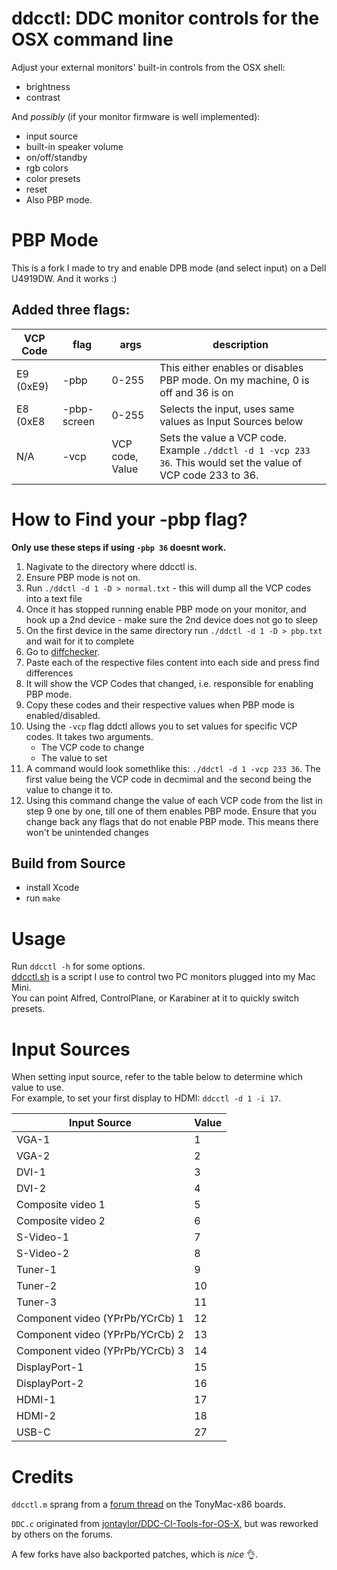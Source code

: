 # ddcctl: DDC monitor controls for the OSX command line

Adjust your external monitors' built-in controls from the OSX shell:

- brightness
- contrast

And _possibly_ (if your monitor firmware is well implemented):

- input source
- built-in speaker volume
- on/off/standby
- rgb colors
- color presets
- reset
- Also PBP mode.

# PBP Mode

This is a fork I made to try and enable DPB mode (and select input) on a Dell U4919DW.
And it works :)

## Added three flags:

| VCP Code  | flag        | args            | description                                                                                                    |
| --------- | ----------- | --------------- | -------------------------------------------------------------------------------------------------------------- |
| E9 (0xE9) | -pbp        | 0-255           | This either enables or disables PBP mode. On my machine, 0 is off and 36 is on                                 |
| E8 (0xE8  | -pbp-screen | 0-255           | Selects the input, uses same values as Input Sources below                                                     |
| N/A       | -vcp        | VCP code, Value | Sets the value a VCP code. Example `./ddctl -d 1 -vcp 233 36`. This would set the value of VCP code 233 to 36. |

# How to Find your -pbp flag?

**Only use these steps if using `-pbp 36` doesnt work.**

1. Nagivate to the directory where ddcctl is.
2. Ensure PBP mode is not on.
3. Run `./ddctl -d 1 -D > normal.txt` - this will dump all the VCP codes into a text file
4. Once it has stopped running enable PBP mode on your monitor, and hook up a 2nd device - make sure the 2nd device does not go to sleep
5. On the first device in the same directory run `./ddctl -d 1 -D > pbp.txt` and wait for it to complete
6. Go to [diffchecker](https://www.diffchecker.com/).
7. Paste each of the respective files content into each side and press find differences
8. It will show the VCP Codes that changed, i.e. responsible for enabling PBP mode.
9. Copy these codes and their respective values when PBP mode is enabled/disabled.
10. Using the `-vcp` flag ddctl allows you to set values for specific VCP codes. It takes two arguments.
    - The VCP code to change
    - The value to set
11. A command would look somethlike this: `./ddctl -d 1 -vcp 233 36`. The first value being the VCP code in decmimal and the second being the value to change it to.
12. Using this command change the value of each VCP code from the list in step 9 one by one, till one of them enables PBP mode. Ensure that you change back any flags that do not enable PBP mode. This means there won't be unintended changes

## Build from Source

- install Xcode
- run `make`

# Usage

Run `ddcctl -h` for some options.  
[ddcctl.sh](/scripts/ddcctl.sh) is a script I use to control two PC monitors plugged into my Mac Mini.  
You can point Alfred, ControlPlane, or Karabiner at it to quickly switch presets.

# Input Sources

When setting input source, refer to the table below to determine which value to use.  
For example, to set your first display to HDMI: `ddcctl -d 1 -i 17`.

| Input Source                    | Value |
| ------------------------------- | ----- |
| VGA-1                           | 1     |
| VGA-2                           | 2     |
| DVI-1                           | 3     |
| DVI-2                           | 4     |
| Composite video 1               | 5     |
| Composite video 2               | 6     |
| S-Video-1                       | 7     |
| S-Video-2                       | 8     |
| Tuner-1                         | 9     |
| Tuner-2                         | 10    |
| Tuner-3                         | 11    |
| Component video (YPrPb/YCrCb) 1 | 12    |
| Component video (YPrPb/YCrCb) 2 | 13    |
| Component video (YPrPb/YCrCb) 3 | 14    |
| DisplayPort-1                   | 15    |
| DisplayPort-2                   | 16    |
| HDMI-1                          | 17    |
| HDMI-2                          | 18    |
| USB-C                           | 27    |

# Credits

`ddcctl.m` sprang from a [forum thread](https://www.tonymacx86.com/threads/controlling-your-monitor-with-osx-ddc-panel.90077/page-6#post-795208) on the TonyMac-x86 boards.

`DDC.c` originated from [jontaylor/DDC-CI-Tools-for-OS-X](https://github.com/jontaylor/DDC-CI-Tools-for-OS-X), but was reworked by others on the forums.

A few forks have also backported patches, which is _nice_ :ok_hand:.
